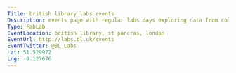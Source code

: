 ```yaml
---
Title: british library labs events
Description: events page with regular labs days exploring data from collections.
Type: FabLab
EventLocation: british library, st pancras, london
EventUrl: http://labs.bl.uk/events
EventTwitter: @BL_Labs
Lat: 51.529972
Lng: -0.127676
---
```

